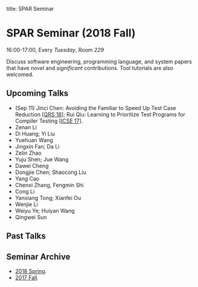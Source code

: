 title: SPAR Seminar

# SPAR Seminar (2018 Fall)

16:00-17:00, Every *Tuesday*, Room *229*

Discuss software engineering, programming language, and system papers that have *novel* and *significant* contributions. Tool tutorials are also welcomed.

## Upcoming Talks

* (Sep 11) Jinci Chen: Avoiding the Familiar to Speed Up Test Case Reduction [[QRS 18]](https://ieeexplore.ieee.org/document/8424994/); Rui Qiu: Learning to Prioritize Test Programs for Compiler Testing [[ICSE 17]](http://materials.dagstuhl.de/files/17/17502/17502.JunjieChen.Preprint.pdf).
* Zenan Li
* Di Huang; Yi Liu
* Yuehuan Wang
* Jingxin Fan; Da Li
* Zelin Zhao
* Yuju Shen; Jue Wang
* Dawei Cheng
* Dongjie Chen; Shaocong Liu
* Yang Cao
* Chenxi Zhang, Fengmin Shi
* Cong Li
* Yanxiang Tong; Xianfei Ou
* Wenjie Li
* Weiyu Ye; Huiyan Wang
* Qingwei Sun

## Past Talks

## Seminar Archive

* [2018 Spring](2018spring).
* [2017 Fall](2017fall).
